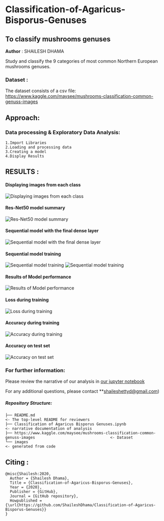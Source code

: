 # Classification-of-Agaricus-Bisporus-Genuses
## To classify mushrooms genuses

**Author** : SHAILESH DHAMA

Study and classify the 9 categories of most common Northern European mushrooms genuses.
                
### Dataset :

The dataset consists of a csv file: https://www.kaggle.com/maysee/mushrooms-classification-common-genuss-images

## Approach:

### Data processing & Exploratory Data Analysis:

    1.Import Libraries
    2.Loading and processing data
    3.Creating a model
    4.Display Results
    
           
## RESULTS :

#### Displaying images from each class
![Displaying images from each class](./MUSHROOM_1.png)

#### Res-Net50 model summary
![Res-Net50 model summary](./MUSHROOM_2.png)

#### Sequential model with the final dense layer
![Sequential model with the final dense layer](./MUSHROOM_3.png)

#### Sequential model training
![Sequential model training](./MUSHROOM_4.png)
![Sequential model training](./MUSHROOM_5.png)

#### Results of Model performance
![Results of Model performance](./MUSHROOM_6.png)

#### Loss during training
![Loss during training](./MUSHROOM_7.png)

#### Accuracy during training
![Accuracy during training](./MUSHROOM_8.png)

#### Accuracy on test set
![Accuracy on test set](./MUSHROOM_9.png)

### For further information:

Please review the narrative of our analysis in [our jupyter notebook](./Classification%20of%20Agaricus%20Bisporus%20Genuses.ipynb)

For any additional questions, please contact **shaileshettyd@gmail.com)

##### Repository Structure:

```
├── README.md                                                                                                   <- The top-level README for reviewers
├── Classification of Agaricus Bisporus Genuses.ipynb                                                           <- narrative documentation of analysis
├── https://www.kaggle.com/maysee/mushrooms-classification-common-genuss-images                                 <- Dataset
└── images                                                                                                      <- generated from code
```
## Citing :

```
@misc{Shailesh:2020,
  Author = {Shailesh Dhama},
  Title = {Classification-of-Agaricus-Bisporus-Genuses},
  Year = {2020},
  Publisher = {GitHub},
  Journal = {GitHub repository},
  Howpublished = {\url{https://github.com/ShaileshDhama/Classification-of-Agaricus-Bisporus-Genuses}}
}
```
